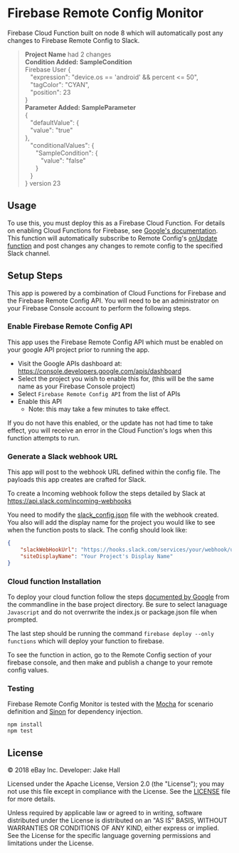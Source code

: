 # Firebase Remote Config Monitor

Firebase Cloud Function built on node 8 which will automatically post any changes to Firebase Remote Config to Slack.

>**Project Name** had 2 changes \
**Condition Added: SampleCondition**\
Firebase User
{\
&nbsp;&nbsp;&nbsp;"expression": "device.os == 'android' && percent <= 50",\
&nbsp;&nbsp;&nbsp;"tagColor": "CYAN",\
&nbsp;&nbsp;&nbsp;"position": 23\
}\
**Parameter Added: SampleParameter**\
{\
&nbsp;&nbsp;&nbsp;"defaultValue": {\
&nbsp;&nbsp;&nbsp;"value": "true"\
},\
&nbsp;&nbsp;&nbsp;"conditionalValues": {\
&nbsp;&nbsp;&nbsp;&nbsp;&nbsp;&nbsp;"SampleCondition": {\
&nbsp;&nbsp;&nbsp;&nbsp;&nbsp;&nbsp;&nbsp;&nbsp;&nbsp;"value": "false"\
&nbsp;&nbsp;&nbsp;&nbsp;&nbsp;&nbsp;}\
&nbsp;&nbsp;&nbsp;}\
}
version 23

## Usage

To use this, you must deploy this as a Firebase Cloud Function.   For details on enabling Cloud Functions for Firebase, see [Google's documentation](https://firebase.google.com/docs/functions/).  This function will automatically subscribe to Remote Config's [onUpdate function](https://firebase.google.com/docs/functions/rc-events) and post changes any changes to remote config to the specified Slack channel.

## Setup Steps

This app is powered by a combination of Cloud Functions for Firebase and the Firebase Remote Config API.  You will need to be an administrator on your Firebase Console account to perform the following steps.

### Enable Firebase Remote Config API

This app uses the Firebase Remote Config API which must be enabled on your google API project prior to running the app.  

* Visit the Google APIs dashboard at: https://console.developers.google.com/apis/dashboard
* Select the project you wish to enable this for, (this will be the same name as your Firebase Console project)
* Select `Firebase Remote Config API` from the list of APIs
* Enable this API
  * Note: this may take a few minutes to take effect.

If you do not have this enabled, or the update has not had time to take effect, you will receive an error in the Cloud Function's logs when this function attempts to run.

### Generate a Slack webhook URL

This app will post to the webhook URL defined within the config file.  The payloads this app creates are crafted for Slack.  

To create a Incoming webhook follow the steps detailed by Slack at https://api.slack.com/incoming-webhooks

You need to modify the [slack_config.json](/functions/slack_config.json) file with the webhook created.  You also will add the display name for the project you would like to see when the function posts to slack.  The config should look like:

```json
{
	"slackWebHookUrl": "https://hooks.slack.com/services/your/webhook/url",
	"siteDisplayName": "Your Project's Display Name"
}
```


### Cloud function Installation

To deploy your cloud function follow the steps [documented by Google](https://firebase.google.com/docs/functions/get-started) from the commandline in the base project directory.  Be sure to select lanaguage `Javascript` and do not overrwrite the index.js or package.json file when prompted.

The last step should be running the command
`firebase deploy --only functions`
which will deploy your function to firebase.

To see the function in action, go to the Remote Config section of your firebase console, and then make and publish a change to your remote config values.

### Testing

Firebase Remote Config Monitor is tested with the [Mocha](https://github.com/mochajs/mocha) for scenario definition and [Sinon](https://github.com/sinonjs/sinon) for dependency injection.

```
npm install
npm test
```

## License

© 2018 eBay Inc.
Developer: Jake Hall

Licensed under the Apache License, Version 2.0 (the "License"); you may not use this file except in compliance with the License. See the [LICENSE](LICENSE.md) file for more details.

Unless required by applicable law or agreed to in writing, software distributed under the License is distributed on an "AS IS" BASIS, WITHOUT WARRANTIES OR CONDITIONS OF ANY KIND, either express or implied. See the License for the specific language governing permissions and limitations under the License.
